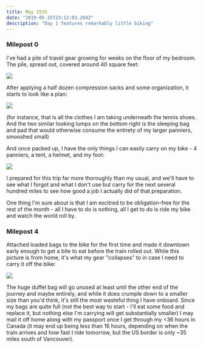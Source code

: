 ```yaml
---
title: May 15th
date: "2019-05-15T23:12:03.284Z"
description: "Day 1 features remarkably little biking"
---
```


### Milepost 0 


I've had a pile of travel gear growing for weeks on the floor of my bedroom. The pile, spread out, covered around 40 square feet:


<img src=/assets/stuff-laid-out.jpg>

After applying a half dozen compression sacks and some organization, it starts to look like a plan:

<img src=/assets/half-packed.jpg>

(for instance, that is all the clothes I am taking underneath the tennis shoes.  And the two similar looking lumps on the bottom right is the sleeping bag and pad that would otherwise consume the entirety of my larger panniers, smooshed small)

And once packed up, I have the only things I can easily carry on my bike - 4 panniers, a tent, a helmet, and my foot:

<img src=/assets/bike-ready.jpg>


I prepared for this trip  far more thoroughly than my usual, and we'll have to see what I forgot and what I don't use but carry for the next several hundred miles to see how good a job I actually did of that preparation.


One thing I'm sure about is that I am excitred to be obligation-free for the rest of the month - all I have to do is nothing, all I get to do is ride my bike and watch the world roll by.




### Milepost 4


Attached loaded bags to the bike for the first time and made it downtown early enough to get a bite to eat before the train rolled out.  While this picture is from home, it's what my gear "collapses" to in case I need to carry it off the bike:

<img src=/assets/train-ready.jpg>

The huge duffel bag will go unused at least until the other end of the journey and maybe entirely, and while it does crumple down to a smaller size than you'd think, it's still the most wasteful thing I have onboard.  Since my bags are quite full (not the best way to start - I'll eat some food and replace it, but nothing else I'm carrying will get substantially smaller) I may mail it off home along with my passport once I get through my <36 hours in Canada (it may end up being less than 16 hours, depending on when the train arrives and how fast I ride tomorrow, but the US border is only ~35 miles south of Vancouver).
